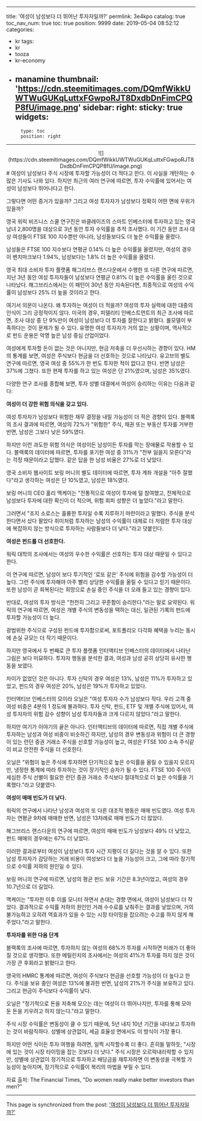 
---
title: '여성이 남성보다 더 뛰어난 투자자일까?'
permlink: 3e4kpo
catalog: true
toc_nav_num: true
toc: true
position: 9999
date: 2019-05-04 08:52:12
categories:
- kr
tags:
- kr
- tooza
- kr-economy
- manamine
thumbnail: 'https://cdn.steemitimages.com/DQmfWikkUWTWuGUKqLuttxFGwpoRJT8DxdbDnFimCPQP8fU/image.png'
sidebar:
    right:
        sticky: true
widgets:
    -
        type: toc
        position: right
---


<center>
![](https://cdn.steemitimages.com/DQmfWikkUWTWuGUKqLuttxFGwpoRJT8DxdbDnFimCPQP8fU/image.png)
</center>
#
여성이 남성보다 주식 시장에 투자할 가능성이 더 적다고 한다. 이 사실을 개탄하는 수많은 기사도 나와 있다. 하지만 최근의 여러 연구에 따르면, 투자 수익률에 있어서는 여성이 남성보다 뛰어나다고 한다.


그렇다면 어떤 증거가 있을까? 그리고 여성 투자자가 남성보다 정확히 어떤 면에 우위가 있을까?


영국 워릭 비즈니스 스쿨 연구진은 바클레이즈의 스마트 인베스터에 투자하고 있는 영국 남녀 2,800명을 대상으로 3년 동안 투자 수익률을 추적 조사했다. 이 기간 동안 조사 대상 여성들이 FTSE 100 지수뿐만 아니라, 남성들보다도 더 높은 수익률을 올렸다.


남성들은 FTSE 100 지수보다 연평균 0.14% 더 높은 수익률을 올렸지만, 여성의 경우 이 벤치마크보다 1.94%, 남성보다는 1.8% 더 높은 수익률을 올렸다.


영국 최대 소비자 투자 플랫폼 해그리브스 랜스다운에서 수행한 또 다른 연구에 따르면, 지난 3년 동안 여성 투자자들이 남성보다 연평균 0.81% 더 높은 수익률을 올린 것으로 나타났다. 해그브리스에서는 이 패턴이 30년 동안 지속된다면, 최종적으로 여성의 수익률이 남성보다 25% 더 높을 것이라고 한다.


여기서 의문이 나온다. 왜 투자하는 여성이 더 적을까? 여성의 투자 실력에 대한 대중의 인식이 그리 긍정적이지 않다. 미국의 경우, 피델리티 인베스트먼트의 최근 조사에 따르면, 조사 대상 중 단 9%만이 여성이 남성보다 더 투자를 잘한다고 밝혔다. 롤모델이 부족하다는 것이 문제가 될 수 있다. 유명한 여성 투자자가 거의 없는 상황이며, 역사적으로 펀드 운용은 악명 높은 남성 중심 산업이었다.


여성에게 투자할 돈이 없는 것은 아니지만, 현금 저축을 더 우선시하는 경향이 있다. HM의 통계를 보면, 여성은 주식보다 현금을 더 선호하는 것으로 나타났다. 유고브의 별도 연구에 따르면, 영국 여성 중 55%가 한 번도 투자한 적이 없다고 한다. 반면 남성은 37%에 그쳤다. 또한 현재 투자를 하고 있는 여성은 단 21%였으며, 남성은 35%였다.


다양한 연구 조사를 종합해 보면, 투자 성별 대결에서 여성이 승리하는 이유는 다음과 같다:


**여성이 더 강한 위험 의식을 갖고 있다.**


여성 투자자가 남성보다 위험한 재무 결정을 내릴 가능성이 더 적은 경향이 있다. 블랙록의 조사 결과에 따르면, 여성의 72%가 "위험한" 주식, 채권 또는 부동산 투자를 거부한 반면, 남성은 그보다 낮은 59%였다.


하지만 이런 과도한 위험 의식은 여성이든 남성이든 투자를 막는 장애물로 작용할 수 있다. 블랙록의 데이터에 따르면, 투자를 포기한 여성 중 31%가 "전부 잃을지 모른다"라는 걱정 때문이라고 답했다. 같은 답을 한 남성 비율은 27%로 더 낮았다.


영국 소비자 웹사이트 보링 머니의 별도 데이터에 따르면, 투자 계좌 개설을 “아주 잘했다"라고 생각하는 여성은 단 10%였고, 남성은 18%였다.


보링 머니의 CEO 홀리 맥케이는 "전통적으로 여성이 투자에 덜 참여했고, 전체적으로 남성보다 투자에 대한 확신이 더 적으며, 위험 회피 성향은 더 높았다."라고 말한다.


그러면서 "조지 소로스는 훌륭한 투자일 수록 지루하기 마련이라고 말했다. 주식을 분석한다면서 샀다 팔았다 취미처럼 투자하는 남성의 수익률이 대체로 더 저렴한 투자 대상에 복잡하지 않는 방식으로 투자하는 사람들보다 더 낮다."라고 덧붙인다.


**여성은 펀드를 더 선호한다.**


워릭 대학의 조사에서는 여성의 우수한 수익률은 선호하는 투자 대상 때문일 수 있다고 한다.


이 연구에 따르면, 남성이 보다 투기적인 ‘로또 같은’ 주식에 위험을 감수할 가능성이 더 높다. 그런 주식에 투자해야 아주 빨리 상당한 수익률을 올릴 수 있다고 믿기 때문이다. 또한 남성이 곧 회복된다는 희망으로 손실 중인 주식을 더 오래 들고 있는 경향이 있다.


반대로, 여성의 투자 방식은 "천천히 그리고 꾸준함이 승리한다."라는 말로 요약된다. 워릭의 연구에 따르면, 여성은 개별 주식의 변동성을 택하는 대신, 일관된 기록의 펀드에 투자할 가능성이 더 높다.


광범위한 주식으로 구성된 펀드에 투자함으로써, 포트폴리오 다각화 혜택을 누리는 동시에 손실 규모는 더 작기 때문이다.


하지만 영국에서 두 번째로 큰 투자 플랫폼 인터액티브 인베스터의 데이터에서 나타난 그림은 보다 미묘하다. 투자자 행동을 분석한 결과, 여성과 남성 공히 상당히 유사한 행동을 보였다.


차이가 없었던 것은 아니다. 투자 신탁의 경우 여성은 13%, 남성은 11%가 투자하고 있었고, 펀드의 경우 여성은 20%, 남성은 19%가 투자하고 있었다.


인터액티브 인베스터의 모이라 오닐은 "여성 투자자 수가 남성보다 작다. 우리 고객 중 여성 비중은 4분의 1 정도에 불과하다. 투자 신탁, 펀드, ETF 및 개별 주식에 있어서, 여성 투자자의 위험 감수 성향이 남성 투자자들과 크게 다르지 않았다."라고 말한다.


하지만 여기가 이야기의 끝은 아니다. 인터액티브의 데이터에 따르면, 직접 개별 주식에 투자하는 남성과 여성 비중이 비슷하긴 하지만, 남성의 경우 변동성과 위험이 더 큰 경향이 있는 런던 증권 거래소 주식을 선호할 가능성이 높고, 여성은 FTSE 100 소속 주식같이 비교 안전한 주식을 더 선호한다.


오닐은 "위험이 높은 주식에 투자하면 단기적으로 높은 수익률을 올릴 수 있을지 모르지만, 냉정한 통계에 따라 투자하는 것이 장기적인 승자가 될 수 있다. FTSE 100 주식이 세심한 주식 선별이 필요한 런던 증권 거래소 주식보다 절대적으로 더 높은 수익률을 기록했다."라고 덧붙였다.


**여성이 매매 빈도가 더 낮다.**


워릭의 연구에서 나타난 남성과 여성의 또 다른 대조적 행동은 매매 빈도였다. 여성 투자자는 연평균 9차례 매매한 반면, 남성은 13차례로 매매 빈도가 더 많았다.


해그브리스 랜스다운의 연구에 따르면, 여성의 매매 빈도가 남성보다 49% 더 낮았고, 펀드 매매의 경우에는 67% 더 낮았다.


이러한 결과로부터 여성이 남성보다 투자 시간 지평이 더 길다는 것을 알 수 있다. 또한 남성 투자자가 감당하는 거래 비용이 여성보다 더 높을 가능성이 크고, 그에 따라 장기적으로 수익률 저하의 원인일 수 있다.


보링 머니의 연구에 따르면, 남성의 평균 펀드 보유 기간은 8.3년이었고, 여성의 경우 10.7년으로 더 길었다.


맥케이는 "투자한 이후 이를 모니터 하면서 손대는 경향 면에서, 여성이 남성보다 더 작았다. 결과적으로 수익률 저하의 원인인 거래 수수료를 낮춰주는 결과를 낳았으며, 거의 불가능하고 오히려 역효과가 있을 수 있는 시장 타이밍을 잡으려는 수고를 하지 않게 해 주었다."라고 말한다.


**투자자를 위한 다음 단계**


블랙록의 조사에 따르면, 투자하지 않는 여성의 68%가 투자를 시작하면 미래가 더 좋아질 것으로 생각했다. 또한 메릴린치의 조사에서는 여성의 41%가 투자를 하지 않은 것이 가장 큰 후회라고 밝혔다고 한다.


영국의 HMRC 통계에 따르면, 여성이 주식보다 현금을 선호할 가능성이 더 높다고 한다. 주식을 보유 중인 여성은 13%에 불과한 반면, 남성의 21%가 주식을 보유하고 있다. 그리고 현금이 주식보다 수익률이 낮다.


오닐은 "정기적으로 돈을 저축해 모으는 데는 여성이 더 뛰어나지만, 투자를 통해 모아둔 돈을 키우려고 하지 않는다."라고 말한다.


주식 시장 수익률은 변동성이 클 수 있기 때문에, 5년 내지 10년 기간을 내다보고 투자하는 것이 바람직하다. 성별에 상관없이, 세금 효율성 면에서도 이 방식이 가장 좋다.


하지만 어떤 식이든 투자 여행을 하려면, 일찍 시작할수록 더 좋다. 흔히들 말하듯, "시장에 있는 것이 시장 타이밍을 잡는 것보다 더 낫다." 주식 시장은 오르락내리락할 수 있지만, 성별에 상관없이 정기적으로 투자하고 배당금을 재투자하면 이 변동성을 극복할 가능성이 높아지며, 장기적으로 수익률이 복리의 마법을 부릴 수 있다.


자료 출처: The Financial Times, "Do women really make better investors than men?"

- - -

This page is synchronized from the post: ['여성이 남성보다 더 뛰어난 투자자일까?'](https://steemit.com/@pius.pius/3e4kpo)
